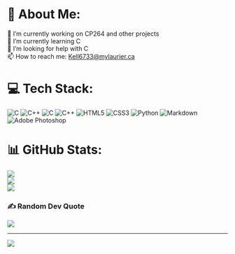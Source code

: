 # 💫 About Me:
🔭 I’m currently working on CP264 and other projects<br>🌱 I’m currently learning C<br>🤔 I’m looking for help with C <br>📫 How to reach me: Kell6733@mylaurier.ca


# 💻 Tech Stack:
![C](https://img.shields.io/badge/c-%2300599C.svg?style=for-the-badge&logo=c&logoColor=white) ![C++](https://img.shields.io/badge/c++-%2300599C.svg?style=for-the-badge&logo=c%2B%2B&logoColor=white) ![C](https://img.shields.io/badge/c-%2300599C.svg?style=for-the-badge&logo=c&logoColor=white) ![C++](https://img.shields.io/badge/c++-%2300599C.svg?style=for-the-badge&logo=c%2B%2B&logoColor=white) ![HTML5](https://img.shields.io/badge/html5-%23E34F26.svg?style=for-the-badge&logo=html5&logoColor=white) ![CSS3](https://img.shields.io/badge/css3-%231572B6.svg?style=for-the-badge&logo=css3&logoColor=white) ![Python](https://img.shields.io/badge/python-3670A0?style=for-the-badge&logo=python&logoColor=ffdd54) ![Markdown](https://img.shields.io/badge/markdown-%23000000.svg?style=for-the-badge&logo=markdown&logoColor=white) ![Adobe Photoshop](https://img.shields.io/badge/adobe%20photoshop-%2331A8FF.svg?style=for-the-badge&logo=adobe%20photoshop&logoColor=white)
# 📊 GitHub Stats:
![](https://github-readme-stats.vercel.app/api?username=Flapjacck&theme=nightowl&hide_border=false&include_all_commits=false&count_private=false)<br/>
![](https://github-readme-streak-stats.herokuapp.com/?user=Flapjacck&theme=nightowl&hide_border=false)<br/>
![](https://github-readme-stats.vercel.app/api/top-langs/?username=Flapjacck&theme=nightowl&hide_border=false&include_all_commits=false&count_private=false&layout=compact)

### ✍️ Random Dev Quote
![](https://quotes-github-readme.vercel.app/api?type=horizontal&theme=tokyonight)

---
[![](https://visitcount.itsvg.in/api?id=Flapjacck&icon=5&color=6)](https://visitcount.itsvg.in)

<!-- Proudly created with GPRM ( https://gprm.itsvg.in ) -->
